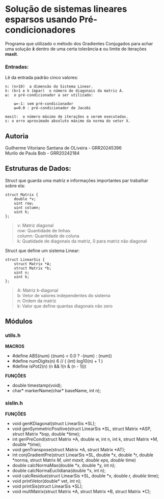 # Solução de sistemas lineares esparsos usando Pré-condicionadores

Programa que utilizado o método dos Gradientes Conjugados para achar uma solução **x̄** dentro de uma certa tolerância **ε** ou limite de iterações **maxit**.

### Entradas: 
Lê da entrada padrão cinco valores:

    n: (n>10)  a dimensão do Sistema Linear.
    k: (k>1 e k ímpar)  o número de diagonais da matriz A.
    ω:  o pré-condicionador a ser utilizado:

        ω=-1: sem pré-condicionador
        ω=0.0 : pré-condicionador de Jacobi

    maxit:  o número máximo de iterações a serem executadas.
    ε: o erro aproximado absoluto máximo da norma do vetor X.


## Autoria
Guilherme Vitoriano Santana de OLiveira - GRR20245396  
Murilo de Paula Bob - GRR20242184

## Estruturas de Dados:

Struct que guarda uma matriz e informações importantes par trabalhar sobre ela:

```
struct Matrix {
    double *v;
    uint row; 
    uint column;
    uint k;
};
```
   
> v: Matriz diagonal  
> row: Quantidade de linhas   
> column: Quantidade de coluna  
> k: Quatidade de diagonais da matriz, 0 para matriz não diagonal

Struct que define um sistema Linear:

```
struct LinearSis {
    struct Matrix *A;
    struct Matrix *b;
    uint n; 
    uint k; 
};

```
> A: Matriz k-diagonal  
> b: Vetor de valores independentes do sistema  
> n: Ordem da matriz  
> k: Valor que define quantas diagonais não zero


## Módulos

### utils.h

**MACROS**

- #define ABS(num)  ((num) < 0.0 ? -(num) : (num))
- #define numDigits(n)  6  // ( (int) log10(n) + 1 )
- #define isPot2(n) (n && !(n & (n - 1)))

**FUNÇÕES**

- double timestamp(void);
- char* markerName(char* baseName, int n);

### sislin.h

**FUNÇÕES**

- void genKDiagonal(struct LinearSis *SL);
- void genSymmetricPositive(struct LinearSis *SL, struct Matrix *ASP, struct Matrix *bsp, double *time);
- int genPreCond(struct Matrix *A, double w, int n, int k, struct Matrix *M, double *time);
- void genTranspose(struct Matrix *A, struct Matrix *AT);
- int conjGradientPre(struct LinearSis *SL, double *x, double *r, double *norma, struct Matrix *M, uint maxit, double eps, double* time)
- double calcNormaMax(double *x, double *y, int n);
- double calcNormaEuclidiana(double *x, int n);
- void calcResidue(struct LinearSis *SL, double *x, double *r, double* time);
- void printVetor(double* vet, int n);
- void printSis(struct LinearSis *SL);
- void multMatrix(struct Matrix *A, struct Matrix *B, struct Matrix *C);




